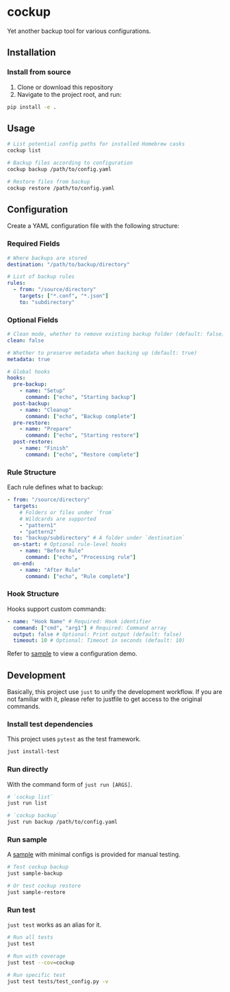 # cockup

Yet another backup tool for various configurations.

## Installation

### Install from source

1. Clone or download this repository
2. Navigate to the project root, and run:

```bash
pip install -e .
```

## Usage

```bash
# List potential config paths for installed Homebrew casks
cockup list

# Backup files according to configuration
cockup backup /path/to/config.yaml

# Restore files from backup
cockup restore /path/to/config.yaml
```

## Configuration

Create a YAML configuration file with the following structure:

### Required Fields

```yaml
# Where backups are stored
destination: "/path/to/backup/directory"

# List of backup rules
rules:
  - from: "/source/directory"
    targets: ["*.conf", "*.json"]
    to: "subdirectory"
```

### Optional Fields

```yaml
# Clean mode, whether to remove existing backup folder (default: false)
clean: false

# Whether to preserve metadata when backing up (default: true)
metadata: true

# Global hooks
hooks:
  pre-backup:
    - name: "Setup"
      command: ["echo", "Starting backup"]
  post-backup:
    - name: "Cleanup"
      command: ["echo", "Backup complete"]
  pre-restore:
    - name: "Prepare"
      command: ["echo", "Starting restore"]
  post-restore:
    - name: "Finish"
      command: ["echo", "Restore complete"]
```

### Rule Structure

Each rule defines what to backup:

```yaml
- from: "/source/directory"
  targets:
    # Folders or files under `from`
    # Wildcards are supported
    - "pattern1"
    - "pattern2"
  to: "backup/subdirectory" # A folder under `destination`
  on-start: # Optional rule-level hooks
    - name: "Before Rule"
      command: ["echo", "Processing rule"]
  on-end:
    - name: "After Rule"
      command: ["echo", "Rule complete"]
```

### Hook Structure

Hooks support custom commands:

```yaml
- name: "Hook Name" # Required: Hook identifier
  command: ["cmd", "arg1"] # Required: Command array
  output: false # Optional: Print output (default: false)
  timeout: 10 # Optional: Timeout in seconds (default: 10)
```

Refer to [sample](sample) to view a configuration demo.

## Development

Basically, this project use `just` to unify the development workflow. If you are not familiar with it, please refer to justfile to get access to the original commands.

### Install test dependencies

This project uses `pytest` as the test framework.

```bash
just install-test
```

### Run directly

With the command form of `just run [ARGS]`.

```bash
# `cockup list`
just run list

# `cockup backup`
just run backup /path/to/config.yaml
```

### Run sample

A [sample](sample) with minimal configs is provided for manual testing.

```bash
# Test cockup backup
just sample-backup

# Or test cockup restore
just sample-restore
```

### Run test

`just test` works as an alias for it.

```bash
# Run all tests
just test

# Run with coverage
just test --cov=cockup

# Run specific test
just test tests/test_config.py -v
```
